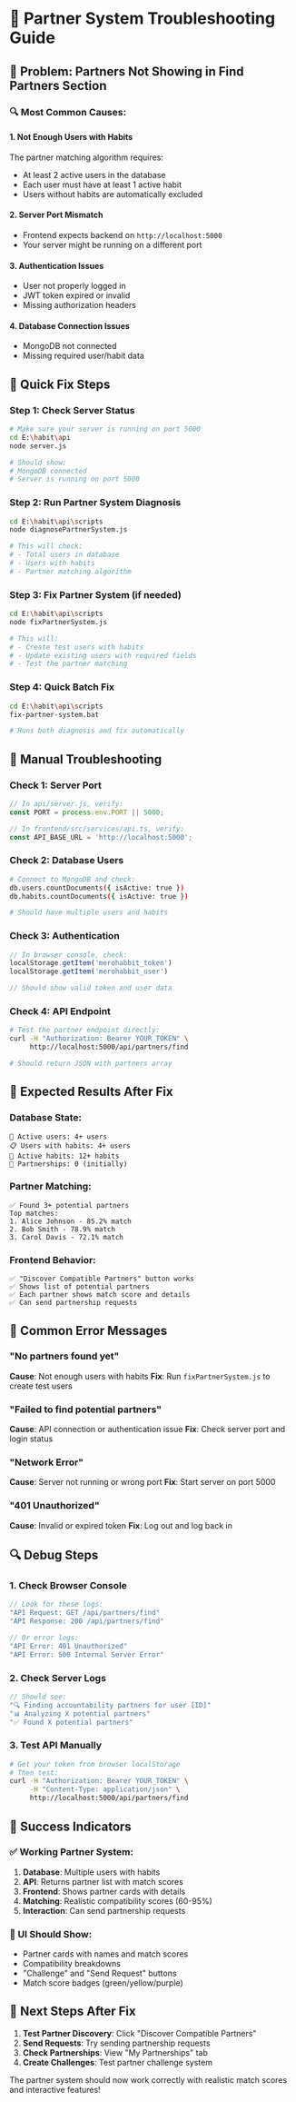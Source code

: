 # 🔧 Partner System Troubleshooting Guide

## 🎯 Problem: Partners Not Showing in Find Partners Section

### 🔍 Most Common Causes:

#### 1. **Not Enough Users with Habits**
The partner matching algorithm requires:
- At least 2 active users in the database
- Each user must have at least 1 active habit
- Users without habits are automatically excluded

#### 2. **Server Port Mismatch**
- Frontend expects backend on `http://localhost:5000`
- Your server might be running on a different port

#### 3. **Authentication Issues**
- User not properly logged in
- JWT token expired or invalid
- Missing authorization headers

#### 4. **Database Connection Issues**
- MongoDB not connected
- Missing required user/habit data

## 🚀 Quick Fix Steps

### Step 1: Check Server Status
```bash
# Make sure your server is running on port 5000
cd E:\habit\api
node server.js

# Should show:
# MongoDB connected
# Server is running on port 5000
```

### Step 2: Run Partner System Diagnosis
```bash
cd E:\habit\api\scripts
node diagnosePartnerSystem.js

# This will check:
# - Total users in database
# - Users with habits
# - Partner matching algorithm
```

### Step 3: Fix Partner System (if needed)
```bash
cd E:\habit\api\scripts
node fixPartnerSystem.js

# This will:
# - Create test users with habits
# - Update existing users with required fields
# - Test the partner matching
```

### Step 4: Quick Batch Fix
```bash
cd E:\habit\api\scripts
fix-partner-system.bat

# Runs both diagnosis and fix automatically
```

## 🔧 Manual Troubleshooting

### Check 1: Server Port
```javascript
// In api/server.js, verify:
const PORT = process.env.PORT || 5000;

// In frontend/src/services/api.ts, verify:
const API_BASE_URL = 'http://localhost:5000';
```

### Check 2: Database Users
```bash
# Connect to MongoDB and check:
db.users.countDocuments({ isActive: true })
db.habits.countDocuments({ isActive: true })

# Should have multiple users and habits
```

### Check 3: Authentication
```javascript
// In browser console, check:
localStorage.getItem('merohabbit_token')
localStorage.getItem('merohabbit_user')

// Should show valid token and user data
```

### Check 4: API Endpoint
```bash
# Test the partner endpoint directly:
curl -H "Authorization: Bearer YOUR_TOKEN" \
     http://localhost:5000/api/partners/find

# Should return JSON with partners array
```

## 🎯 Expected Results After Fix

### Database State:
```
👥 Active users: 4+ users
📋 Users with habits: 4+ users  
📝 Active habits: 12+ habits
🤝 Partnerships: 0 (initially)
```

### Partner Matching:
```
✅ Found 3+ potential partners
Top matches:
1. Alice Johnson - 85.2% match
2. Bob Smith - 78.9% match  
3. Carol Davis - 72.1% match
```

### Frontend Behavior:
```
✅ "Discover Compatible Partners" button works
✅ Shows list of potential partners
✅ Each partner shows match score and details
✅ Can send partnership requests
```

## 🐛 Common Error Messages

### "No partners found yet"
**Cause**: Not enough users with habits
**Fix**: Run `fixPartnerSystem.js` to create test users

### "Failed to find potential partners"
**Cause**: API connection or authentication issue
**Fix**: Check server port and login status

### "Network Error"
**Cause**: Server not running or wrong port
**Fix**: Start server on port 5000

### "401 Unauthorized"
**Cause**: Invalid or expired token
**Fix**: Log out and log back in

## 🔍 Debug Steps

### 1. Check Browser Console
```javascript
// Look for these logs:
"API Request: GET /api/partners/find"
"API Response: 200 /api/partners/find"

// Or error logs:
"API Error: 401 Unauthorized"
"API Error: 500 Internal Server Error"
```

### 2. Check Server Logs
```javascript
// Should see:
"🔍 Finding accountability partners for user [ID]"
"📊 Analyzing X potential partners"
"✅ Found X potential partners"
```

### 3. Test API Manually
```bash
# Get your token from browser localStorage
# Then test:
curl -H "Authorization: Bearer YOUR_TOKEN" \
     -H "Content-Type: application/json" \
     http://localhost:5000/api/partners/find
```

## 🎉 Success Indicators

### ✅ Working Partner System:
1. **Database**: Multiple users with habits
2. **API**: Returns partner list with match scores
3. **Frontend**: Shows partner cards with details
4. **Matching**: Realistic compatibility scores (60-95%)
5. **Interaction**: Can send partnership requests

### 📱 UI Should Show:
- Partner cards with names and match scores
- Compatibility breakdowns
- "Challenge" and "Send Request" buttons
- Match score badges (green/yellow/purple)

## 🚀 Next Steps After Fix

1. **Test Partner Discovery**: Click "Discover Compatible Partners"
2. **Send Requests**: Try sending partnership requests
3. **Check Partnerships**: View "My Partnerships" tab
4. **Create Challenges**: Test partner challenge system

The partner system should now work correctly with realistic match scores and interactive features!
